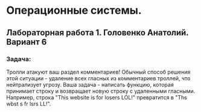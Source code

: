 # Операционные системы. 
## Лабораторная работа 1. Головенко Анатолий. Вариант 6
### Задача:

Тролли атакуют ваш раздел комментариев!
Обычный способ решения этой ситуации - удаление всех гласных из комментариев троллей, что нейтрализует угрозу.
Ваша задача - написать функцию, которая принимает строку и возвращает новую строку с удаленными гласными.
Например, строка "This website is for losers LOL!" превратится в "Ths wbst s fr lsrs LL!".